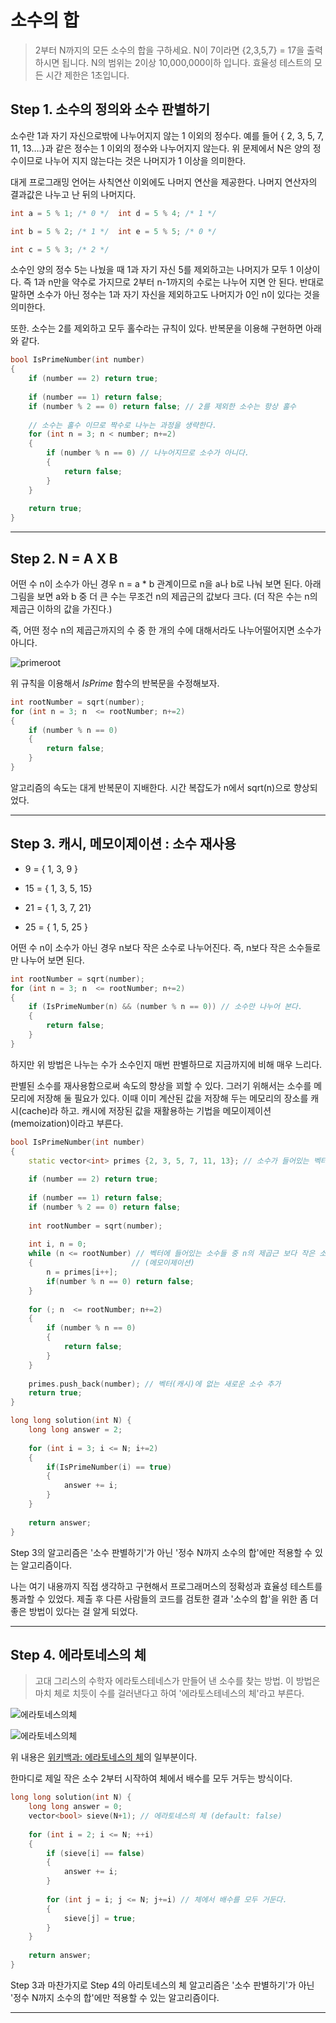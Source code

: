 # 소수의 합

> 2부터 N까지의 모든 소수의 합을 구하세요.
> N이 7이라면 {2,3,5,7} = 17을 출력 하시면 됩니다.
> N의 범위는 2이상 10,000,000이하 입니다.
> 효율성 테스트의 모든 시간 제한은 1초입니다.

## Step 1. 소수의 정의와 소수 판별하기

소수란 1과 자기 자신으로밖에 나누어지지 않는 1 이외의 정수다. 예를 들어  { 2, 3, 5, 7, 11, 13….}과 같은 정수는 1 이외의 정수와 나누어지지 않는다. 위 문제에서 N은 양의 정수이므로 나누어 지지 않는다는 것은 나머지가 1 이상을 의미한다. 

대게 프로그래밍 언어는 사칙연산 이외에도 나머지 연산을 제공한다. 나머지 연산자의 결과값은 나누고 난 뒤의 나머지다.

```cpp
int a = 5 % 1; /* 0 */  int d = 5 % 4; /* 1 */

int b = 5 % 2; /* 1 */  int e = 5 % 5; /* 0 */

int c = 5 % 3; /* 2 */
```

소수인 양의 정수 5는 나눴을 때 1과 자기 자신 5를 제외하고는 나머지가 모두 1 이상이다. 즉 1과 n만을 약수로 가지므로 2부터 n-1까지의 수로는 나누어 지면 안 된다. 반대로 말하면 소수가 아닌 정수는 1과 자기 자신을 제외하고도 나머지가 0인 n이 있다는 것을 의미한다.

또한. 소수는 2를 제외하고 모두 홀수라는 규칙이 있다. 반복문을 이용해 구현하면 아래와 같다.

```cpp
bool IsPrimeNumber(int number)
{
    if (number == 2) return true;
    
    if (number == 1) return false;
    if (number % 2 == 0) return false; // 2를 제외한 소수는 항상 홀수
    
    // 소수는 홀수 이므로 짝수로 나누는 과정을 생략한다.
    for (int n = 3; n < number; n+=2)
    {
        if (number % n == 0) // 나누어지므로 소수가 아니다.
        {
            return false;
        }
    }
    
    return true;
}
```

---

## Step 2. N = A X B

어떤 수 n이 소수가 아닌 경우 n = a * b 관계이므로 n을 a나 b로 나눠 보면 된다. 아래 그림을 보면 a와 b 중 더 큰 수는 무조건 n의 제곱근의 값보다 크다. (더 작은 수는 n의 제곱근 이하의 값을 가진다.)

즉, 어떤 정수 n의 제곱근까지의 수 중 한 개의 수에 대해서라도 나누어떨어지면 소수가 아니다. 

![primeroot](./asset/primeroot.png)

위 규칙을 이용해서 *IsPrime* 함수의 반복문을 수정해보자.

```cpp
int rootNumber = sqrt(number);
for (int n = 3; n  <= rootNumber; n+=2)
{
    if (number % n == 0)
    {
        return false;
    }
}
```

알고리즘의 속도는 대게 반복문이 지배한다. 시간 복잡도가 n에서 sqrt(n)으로 향상되었다.

---

## Step 3. 캐시, 메모이제이션 : 소수 재사용

- 9 = { 1, 3, 9 }

- 15 = { 1, 3, 5, 15}
- 21 = { 1, 3, 7, 21}

- 25 = { 1, 5, 25 }

어떤 수 n이 소수가 아닌 경우 n보다 작은 소수로 나누어진다. 즉, n보다 작은 소수들로만 나누어 보면 된다.

```cpp
int rootNumber = sqrt(number);
for (int n = 3; n  <= rootNumber; n+=2)
{
    if (IsPrimeNumber(n) && (number % n == 0)) // 소수만 나누어 본다.
    {
        return false;
    }
}
```

하지만 위 방법은 나누는 수가 소수인지 매번 판별하므로 지금까지에 비해 매우 느리다.

판별된 소수를 재사용함으로써 속도의 향상을 꾀할 수 있다. 그러기 위해서는 소수를 메모리에 저장해 둘 필요가 있다. 이때 이미 계산된 값을 저장해 두는 메모리의 장소를 캐시(cache)라 하고. 캐시에 저장된 값을 재활용하는 기법을 메모이제이션(memoization)이라고 부른다.

```cpp
bool IsPrimeNumber(int number)
{
    static vector<int> primes {2, 3, 5, 7, 11, 13}; // 소수가 들어있는 벡터 (캐시)
    
    if (number == 2) return true;
    
    if (number == 1) return false;
    if (number % 2 == 0) return false;
    
    int rootNumber = sqrt(number);
    
    int i, n = 0;
    while (n <= rootNumber) // 벡터에 들어있는 소수들 중 n의 제곱근 보다 작은 소수와 먼저 나누어 본다.
    {                      // (메모이제이션)
        n = primes[i++];
        if(number % n == 0) return false;
    }
    
    for (; n  <= rootNumber; n+=2)
    {
        if (number % n == 0)
        {
            return false;
        }
    }
    
    primes.push_back(number); // 벡터(캐시)에 없는 새로운 소수 추가
    return true;
}

long long solution(int N) {
    long long answer = 2;
    
    for (int i = 3; i <= N; i+=2)
    {
        if(IsPrimeNumber(i) == true)
        {
            answer += i;
        }   
    }
        
    return answer;
}
```

Step 3의 알고리즘은 '소수 판별하기'가 아닌 '정수 N까지 소수의 합'에만 적용할 수 있는 알고리즘이다.

나는 여기 내용까지 직접 생각하고 구현해서 프로그래머스의 정확성과 효율성 테스트를 통과할 수 있었다. 제출 후 다른 사람들의 코드를 검토한 결과 '소수의 합'을 위한 좀 더 좋은 방법이 있다는 걸 알게 되었다.

---

## Step 4. 에라토네스의 체

> 고대 그리스의 수학자 에라토스테네스가 만들어 낸 소수를 찾는 방법. 이 방법은 마치 체로 치듯이 수를 걸러낸다고 하여 '에라토스테네스의 체'라고 부른다.

![에라토네스의체](./asset/에라토네스의체.png)

![에라토네스의체](./asset/에라토네스의체.gif)

위 내용은 [위키백과: 에라토네스의 체](https://ko.wikipedia.org/wiki/%EC%97%90%EB%9D%BC%ED%86%A0%EC%8A%A4%ED%85%8C%EB%84%A4%EC%8A%A4%EC%9D%98_%EC%B2%B4)의 일부분이다.

한마디로 제일 작은 소수 2부터 시작하여 체에서 배수를 모두 거두는 방식이다.

```cpp
long long solution(int N) {
    long long answer = 0;
    vector<bool> sieve(N+1); // 에라토네스의 체 (default: false)
    
    for (int i = 2; i <= N; ++i)
    {
        if (sieve[i] == false)
        {
            answer += i;
        }
        
        for (int j = i; j <= N; j+=i) // 체에서 배수를 모두 거둔다.
        {
            sieve[j] = true; 
        }
    }
        
    return answer;
}
```

Step 3과 마찬가지로 Step 4의 아리토네스의 체 알고리즘은 '소수 판별하기'가 아닌 '정수 N까지 소수의 합'에만 적용할 수 있는 알고리즘이다.

---